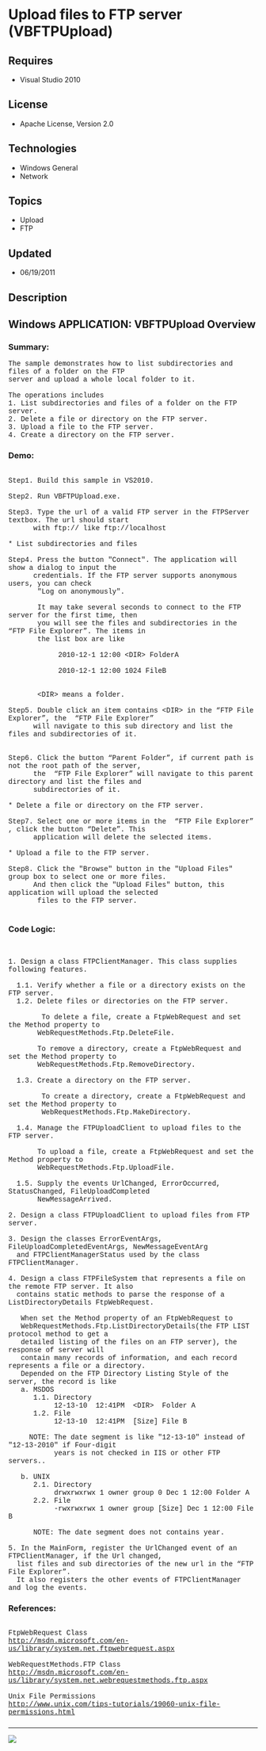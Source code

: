 # Upload files to FTP server (VBFTPUpload)
## Requires
- Visual Studio 2010
## License
- Apache License, Version 2.0
## Technologies
- Windows General
- Network
## Topics
- Upload
- FTP
## Updated
- 06/19/2011
## Description

<p style="font-family:Courier New"></p>
<h2>Windows APPLICATION: VBFTPUpload Overview </h2>
<p style="font-family:Courier New"></p>
<h3>Summary:</h3>
<p style="font-family:Courier New">The sample demonstrates how to list subdirectories and files of a folder on the FTP
<br>
server and upload a whole local folder to it.<br>
<br>
The operations includes<br>
1. List subdirectories and files of a folder on the FTP server.<br>
2. Delete a file or directory on the FTP server. <br>
3. Upload a file to the FTP server. <br>
4. Create a directory on the FTP server. <br>
</p>
<h3>Demo:</h3>
<p style="font-family:Courier New"><br>
Step1. Build this sample in VS2010.<br>
<br>
Step2. Run VBFTPUpload.exe.<br>
<br>
Step3. Type the url of a valid FTP server in the FTPServer textbox. The url should start<br>
&nbsp; &nbsp; &nbsp; with ftp:// like ftp://localhost <br>
<br>
* List subdirectories and files<br>
<br>
Step4. Press the button &quot;Connect&quot;. The application will show a dialog to input the
<br>
&nbsp; &nbsp; &nbsp; credentials. If the FTP server supports anonymous users, you can check
<br>
&nbsp;&nbsp;&nbsp;&nbsp; &nbsp; &quot;Log on anonymously&quot;.<br>
<br>
&nbsp;&nbsp;&nbsp;&nbsp; &nbsp; It may take several seconds to connect to the FTP server for the first time, then
<br>
&nbsp;&nbsp;&nbsp;&nbsp; &nbsp; you will see the files and subdirectories in the “FTP File Explorer”. The items in<br>
&nbsp;&nbsp;&nbsp;&nbsp; &nbsp; the list box are like <br>
<br>
&nbsp;&nbsp;&nbsp;&nbsp;&nbsp;&nbsp;&nbsp;&nbsp;&nbsp;&nbsp;&nbsp;&nbsp;2010-12-1 12:00 &lt;DIR&gt; FolderA<br>
<br>
&nbsp;&nbsp;&nbsp;&nbsp;&nbsp;&nbsp;&nbsp;&nbsp;&nbsp;&nbsp;&nbsp;&nbsp;2010-12-1 12:00 1024 FileB<br>
<br>
<br>
&nbsp;&nbsp;&nbsp;&nbsp; &nbsp; &lt;DIR&gt; means a folder.<br>
<br>
Step5. Double click an item contains &lt;DIR&gt; in the “FTP File Explorer”, the &nbsp;“FTP File Explorer”<br>
&nbsp; &nbsp; &nbsp; will navigate to this sub directory and list the files and subdirectories of it.<br>
<br>
<br>
Step6. Click the button “Parent Folder”, if current path is not the root path of the server,
<br>
&nbsp; &nbsp; &nbsp; the &nbsp;“FTP File Explorer” will navigate to this parent directory and list the files and<br>
&nbsp; &nbsp; &nbsp; subdirectories of it.<br>
<br>
* Delete a file or directory on the FTP server. <br>
<br>
Step7. Select one or more items in the &nbsp;“FTP File Explorer” , click the button “Delete”. This
<br>
&nbsp; &nbsp; &nbsp; application will delete the selected items.<br>
<br>
* Upload a file to the FTP server. &nbsp; <br>
<br>
Step8. Click the &quot;Browse&quot; button in the &quot;Upload Files&quot; group box to select one or more files.
<br>
&nbsp; &nbsp; &nbsp; And then click the &quot;Upload Files&quot; button, this application will upload the selected
<br>
&nbsp;&nbsp;&nbsp;&nbsp; &nbsp; files to the FTP server.<br>
<br>
</p>
<h3>Code Logic:</h3>
<p style="font-family:Courier New"><br>
<br>
1. Design a class FTPClientManager. This class supplies following features.<br>
<br>
&nbsp; 1.1. Verify whether a file or a directory exists on the FTP server.<br>
&nbsp; 1.2. Delete files or directories on the FTP server.<br>
<br>
&nbsp;&nbsp;&nbsp;&nbsp;&nbsp;&nbsp;&nbsp;&nbsp;To delete a file, create a FtpWebRequest and set the Method property to
<br>
&nbsp; &nbsp; &nbsp; &nbsp;WebRequestMethods.Ftp.DeleteFile. <br>
<br>
&nbsp; &nbsp; &nbsp; &nbsp;To remove a directory, create a FtpWebRequest and set the Method property to
<br>
&nbsp; &nbsp; &nbsp; &nbsp;WebRequestMethods.Ftp.RemoveDirectory. <br>
<br>
&nbsp; 1.3. Create a directory on the FTP server.<br>
<br>
&nbsp;&nbsp;&nbsp;&nbsp;&nbsp;&nbsp;&nbsp;&nbsp;To create a directory, create a FtpWebRequest and set the Method property to
<br>
&nbsp;&nbsp;&nbsp;&nbsp;&nbsp;&nbsp;&nbsp;&nbsp;WebRequestMethods.Ftp.MakeDirectory.
<br>
<br>
&nbsp; 1.4. Manage the FTPUploadClient to upload files to the FTP server. <br>
<br>
&nbsp; &nbsp; &nbsp; &nbsp;To upload a file, create a FtpWebRequest and set the Method property to
<br>
&nbsp; &nbsp; &nbsp; &nbsp;WebRequestMethods.Ftp.UploadFile. <br>
<br>
&nbsp; 1.5. Supply the events UrlChanged, ErrorOccurred, StatusChanged, FileUploadCompleted<br>
&nbsp; &nbsp; &nbsp; &nbsp;NewMessageArrived.<br>
<br>
2. Design a class FTPUploadClient to upload files from FTP server.<br>
<br>
3. Design the classes ErrorEventArgs, FileUploadCompletedEventArgs, NewMessageEventArg<br>
&nbsp; and FTPClientManagerStatus used by the class FTPClientManager.<br>
<br>
4. Design a class FTPFileSystem that represents a file on the remote FTP server. It also<br>
&nbsp; contains static methods to parse the response of a ListDirectoryDetails FtpWebRequest.<br>
<br>
&nbsp; &nbsp;When set the Method property of an FtpWebRequest to <br>
&nbsp; &nbsp;WebRequestMethods.Ftp.ListDirectoryDetails(the FTP LIST protocol method to get a
<br>
&nbsp; &nbsp;detailed listing of the files on an FTP server), the response of server will
<br>
&nbsp; &nbsp;contain many records of information, and each record represents a file or a directory.
<br>
&nbsp; &nbsp;Depended on the FTP Directory Listing Style of the server, the record is like
<br>
&nbsp; &nbsp;a. MSDOS<br>
&nbsp; &nbsp; &nbsp; 1.1. Directory<br>
&nbsp; &nbsp; &nbsp; &nbsp; &nbsp; &nbsp;12-13-10 &nbsp;12:41PM &nbsp;&lt;DIR&gt; &nbsp;Folder A<br>
&nbsp; &nbsp; &nbsp; 1.2. File<br>
&nbsp; &nbsp; &nbsp; &nbsp; &nbsp; &nbsp;12-13-10 &nbsp;12:41PM &nbsp;[Size] File B &nbsp;<br>
&nbsp; &nbsp; &nbsp; &nbsp; &nbsp; &nbsp;<br>
&nbsp; &nbsp; &nbsp;NOTE: The date segment is like &quot;12-13-10&quot; instead of &quot;12-13-2010&quot; if Four-digit<br>
&nbsp; &nbsp; &nbsp; &nbsp; &nbsp; &nbsp;years is not checked in IIS or other FTP servers..<br>
&nbsp; &nbsp; &nbsp; &nbsp; &nbsp; <br>
&nbsp; &nbsp;b. UNIX<br>
&nbsp; &nbsp; &nbsp; 2.1. Directory<br>
&nbsp; &nbsp; &nbsp; &nbsp; &nbsp; &nbsp;drwxrwxrwx 1 owner group 0 Dec 1 12:00 Folder A<br>
&nbsp; &nbsp; &nbsp; 2.2. File<br>
&nbsp; &nbsp; &nbsp; &nbsp; &nbsp; &nbsp;-rwxrwxrwx 1 owner group [Size] Dec 1 12:00 File B<br>
&nbsp; &nbsp; <br>
&nbsp; &nbsp; &nbsp; NOTE: The date segment does not contains year.<br>
&nbsp;&nbsp;&nbsp;&nbsp; &nbsp; <br>
5. In the MainForm, register the UrlChanged event of an FTPClientManager, if the Url changed,
<br>
&nbsp; list files and sub directories of the new url in the “FTP File Explorer”. <br>
&nbsp; It also registers the other events of FTPClientManager and log the events.
<br>
</p>
<h3>References:</h3>
<p style="font-family:Courier New"><br>
FtpWebRequest Class<br>
<a target="_blank" href="http://msdn.microsoft.com/en-us/library/system.net.ftpwebrequest.aspx">http://msdn.microsoft.com/en-us/library/system.net.ftpwebrequest.aspx</a><br>
<br>
WebRequestMethods.FTP Class<br>
<a target="_blank" href="http://msdn.microsoft.com/en-us/library/system.net.webrequestmethods.ftp.aspx">http://msdn.microsoft.com/en-us/library/system.net.webrequestmethods.ftp.aspx</a><br>
<br>
Unix File Permissions<br>
<a target="_blank" href="http://www.unix.com/tips-tutorials/19060-unix-file-permissions.html">http://www.unix.com/tips-tutorials/19060-unix-file-permissions.html</a><br>
</p>
<h3></h3>
<p style="font-family:Courier New"></p>
<hr>
<div><a href="http://go.microsoft.com/?linkid=9759640" style="margin-top:3px"><img src="-onecodelogo">
</a></div>
